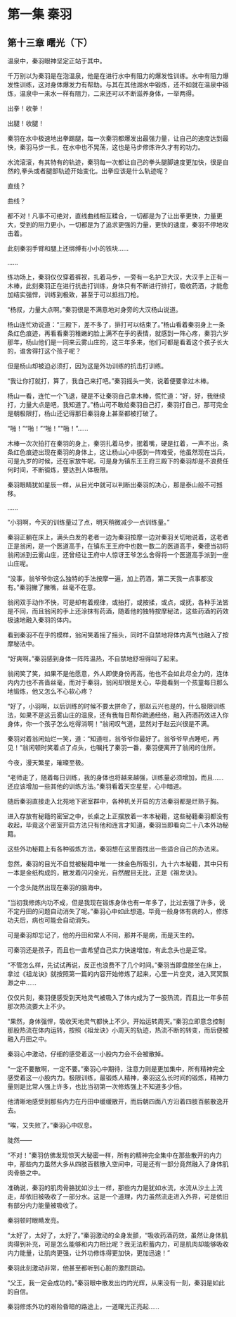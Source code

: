 # 第一集 秦羽

## 第十三章 曙光（下）

温泉中，秦羽眼神坚定正站于其中。

千万别以为秦羽是在泡温泉，他是在进行水中有阻力的爆发性训练。水中有阻力爆发性训练，这对身体爆发力有帮助。与其在其他湖水中锻炼，还不如就在温泉中锻炼，温泉中一来水一样有阻力，二来还可以不断滋养身体，一举两得。

出拳！收拳！

出腿！收腿！

秦羽在水中极速地出拳踢腿，每一次秦羽都爆发出最强力量，让自己的速度达到最快，秦羽马步一扎，在水中也不晃荡，这也是马步修炼许久才有的功力。

水流滚滚，有其特有的轨迹，秦羽每一次都让自己的拳头腿脚速度更加快，很是自然的,拳头或者腿部轨迹开始变化。出拳应该是什么轨迹呢？

直线？

曲线？

都不对！凡事不可绝对，直线曲线相互糅合，一切都是为了让出拳更快，力量更大，受到的阻力更小，一切都是为了追求更强的力量，更快的速度，秦羽不停地攻击着。

此刻秦羽手臂和腿上还绑缚有小小的铁块……

……

练功场上，秦羽仅仅穿着裤衩，扎着马步，一旁有一名护卫大汉，大汉手上正有一木棒，此刻秦羽正在进行抗击打训练，身体只有不断进行排打，吸收药酒，才能愈加结实强悍，训练到极致，甚至于可以抵挡刀枪。

“杨叔，力量大点啊。”秦羽很是不满意地对身旁的大汉杨山说道。

杨山连忙劝说道：“三殿下，差不多了，排打可以结束了。”杨山看着秦羽身上一条条红色痕迹，再看看秦羽稚嫩的脸上满不在乎的表情，就感到一阵心疼，秦羽六岁那年，杨山他们是一同来云雾山庄的，这三年多来，他们可都是看着这个孩子长大的，谁舍得打这个孩子呢？

但是杨山却被迫必须打，因为这是外功训练的抗击打训练。

“我让你打就打，算了，我自己来打吧。”秦羽摇头一笑，说着便要拿过木棒。

杨山一看，连忙一个飞退，硬是不让秦羽自己拿木棒，慌忙道：“好，好，我继续打，力量大点是吧，我知道了。”杨山可不敢给秦羽自己打，秦羽打自己，那可完全是朝极限打，杨山还记得那日秦羽身上甚至都被打破了。

“啪！”“啪！”“啪！”“啪！”……

木棒一次次拍打在秦羽的身上，秦羽扎着马步，抿着嘴，硬是扛着，一声不出，条条红色痕迹出现在秦羽的身体上，这让杨山心中感到一阵难受，他虽然现在当兵，可是九岁的时候，还在家放牛呢。可是身为镇东王王府三殿下的秦羽却是不浪费任何时间，不断锻炼，要达到人体极限。

秦羽眼睛犹如星辰一样，从目光中就可以判断出秦羽的决心，那是泰山般不可撼移。

……

“小羽啊，今天的训练量过了点，明天稍微减少一点训练量。”

秦羽正躺在床上，满头白发的老者一边为秦羽按摩一边对秦羽关切地说着，这老者正是翁闲，是一个医道高手，在镇东王王府中也数一数二的医道高手，秦德当初将翁闲派到云雾山庄，还曾经让王府中人惊讶王爷怎么舍得将一个医道高手派到一座山庄呢。

“没事，翁爷爷你这么独特的手法按摩一遍，加上药酒，第二天我一点事都没有。”秦羽撇了撇嘴，丝毫不在意。

翁闲双手动作不快，可是却有着规律，或拍打，或按揉，或点，或抚，各种手法皆是不同，而且翁闲的手上还涂抹有药酒，随着他的独特按摩秘法，这些药酒的药效极速地融入秦羽的体内。

看到秦羽不在乎的模样，翁闲笑着摇了摇头，同时不自禁地将体内真气也融入了按摩秘法中。

“好爽啊。”秦羽感到身体一阵阵温热，不自禁地舒坦得叫了起来。

翁闲笑了笑，如果不是他愿意，外人即使身份再高，他也不会如此尽全力的，连体内内力也不吝啬丝毫，而对于秦羽，翁闲却很是关心，毕竟看到一个孩童每日那么地锻炼，他又怎么不心软心疼？

“好了，小羽啊，以后训练的时候不要太拼命了，那赵云兴也是的，什么极限训练法，如果不是这云雾山庄的温泉，还有我每日帮你疏通经络，融入药酒药效进入你身体，你一个孩子怎么吃得消啊！”翁闲叹气道，显然对于赵云兴很是不满。

秦羽对着翁闲灿烂一笑，道：“知道啦，翁爷爷你最好了。翁爷爷早点睡吧，再见！”翁闲顿时笑着点了点头，也嘱托了秦羽一番，秦羽便离开了翁闲的住所。

今夜，漫天繁星，璀璨至极。

“老师走了，随着每日训练，我的身体也将越来越强，训练量必须增加，而且……还应该增加一些其他的训练方法。”秦羽看着天空星星，心中暗道。

随后秦羽直接走入北苑地下密室群中，各种机关开启的方法秦羽都是烂熟于胸。

进入存放有秘籍的密室之中，长桌之上正摆放着一本本秘籍，这些秘籍秦羽都没有收起，毕竟这个密室开启方法只有他和连言才知道，秦羽当即看向二十八本外功秘籍。

这些外功秘籍上有各种锻炼方法，秦羽想在这里面找出一些适合自己的办法来。

忽然，秦羽的目光不自觉被秘籍中唯一一抹金色所吸引，九十六本秘籍，其中只有一本是金纸构成的，散发着闪闪金光，自然醒目无比，正是《祖龙诀》。

一个念头陡然出现在秦羽的脑海中。

“当初我修炼内功不成，但是我现在锻炼身体也有一年多了，比过去强了许多，说不定丹田的问题自动消失了呢。”秦羽心中如此想道。毕竟一般身体有病的人，修炼功夫后，病也可能会自动消失。

可是秦羽却忘记了，他的丹田和常人不同，那并不是病，而是天生的。

可秦羽还是孩子，而且也一直希望自己实力快速增加，有此念头也是正常。

“不管怎么样，先试试再说，反正也浪费不了几个时间。”秦羽当即盘膝坐在床上，拿过《祖龙诀》就按照第一篇的内容开始修炼了起来，心里一片空灵，进入冥冥飘渺之中……

仅仅片刻，秦羽便感受到天地灵气被吸入了体内成为了一股热流，而且比一年多前那次热流要大上不少。

“果然，身体强悍，吸收天地灵气都快上不少。开始运转周天。”秦羽立即意念控制那股热流在体内运转，按照《祖龙诀》小周天的轨迹，热流不断的转变，而后便被融入丹田之中。

秦羽心中激动，仔细的感受着这一小股内力会不会被散掉。

“一定不要散啊，一定不要。”秦羽心中期待，注意力则是更加集中，所有精神完全感受着这一小股内力。极限训练，最锻炼人精神，秦羽这么长时间的锻炼，精神力量则是比常人强上许多，也比当初第一次修炼强上不知道多少倍。

他清晰地感受到那些内力在丹田中缓缓散开，而后朝四面八方沿着四肢百骸散逸开去。

“唉，又失败了。”秦羽心中叹息。

陡然——

“不对！”秦羽仿佛发现惊天大秘密一样，所有的精神完全集中在那些散开的内力中，那些内力虽然大多从四肢百骸散入空间中，可是还有一部分竟然融入了身体肌肉骨胳之中。

准确说，秦羽的肌肉骨胳犹如沙土一样，那些内力是犹如水流，水流从沙土上流走，却依旧被吸收了一部分水。这是一个道理，内力虽然流走进入外界，可是依旧有部分内力能量被吸收了。

秦羽顿时眼睛发亮。

“太好了，太好了，太好了。”秦羽激动的全身发颤，“吸收药酒药效，虽然让身体肌肉得到补充，可是怎么能够和内力相比呢？我无法积蓄内力，可是肌肉却能够吸收内力能量，让肌肉更强，让外功修炼得更加快，更加迅速！”

秦羽此刻激动非常，他甚至都听到心脏的激烈跳动。

“父王，我一定会成功的。”秦羽眼中散发出灼灼光辉，从来没有一刻，秦羽是如此的自信。

秦羽修炼外功的艰险昏暗的路途上，一道曙光正亮起……
